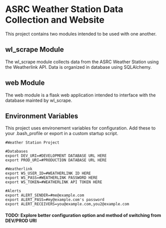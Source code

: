# ASRC Weather Station Data Collection and Website

This project contains two modules intended to be used with one another. 

## wl_scrape Module

The wl_scrape module collects data from the ASRC Weather Station using the Weatherlink API. Data is organized in database using SQLAlchemy. 

## web Module

The web module is a flask web application intended to interface with the database mainted by wl_scrape. 

## Environment Variables

This project uses environement variables for configuration. Add these to your .bash_profile or export in a custom startup script.

```
#Weather Station Project

#Databases
export DEV_URI=#DEVELOPMENT DATABASE URL HERE
export PROD_URI=#PRODUCTION DATABASE URL HERE

#Weatherlink
export WS_USER_ID=#WEATHERLINK ID HERE
export WS_PASS=#WEATHERLINK PASSWORD HERE
export WS_TOKEN=#WEATHERLINK API TOKEN HERE

#Alerts
export ALERT_SENDER=#me@example.com
export ALERT_PASS=#my@example.com's password
export ALERT_RECEIVERS=you@example.com,you2@example.com

```
#### TODO: Explore better configuration option and method of switching from DEV/PROD URI
